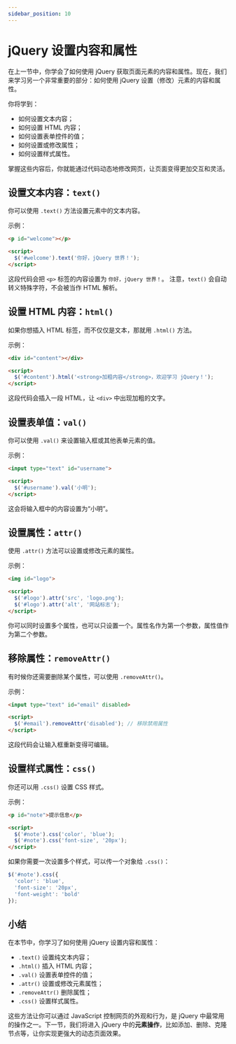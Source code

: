 ```yaml
---
sidebar_position: 10
---
```


# jQuery 设置内容和属性

在上一节中，你学会了如何使用 jQuery 获取页面元素的内容和属性。现在，我们来学习另一个非常重要的部分：如何使用 jQuery 设置（修改）元素的内容和属性。

你将学到：

- 如何设置文本内容；
- 如何设置 HTML 内容；
- 如何设置表单控件的值；
- 如何设置或修改属性；
- 如何设置样式属性。

掌握这些内容后，你就能通过代码动态地修改网页，让页面变得更加交互和灵活。



## 设置文本内容：`text()`

你可以使用 `.text()` 方法设置元素中的文本内容。

示例：

```html showLineNumbers
<p id="welcome"></p>

<script>
  $('#welcome').text('你好，jQuery 世界！');
</script>
```

这段代码会把 `<p>` 标签的内容设置为 `你好，jQuery 世界！`。
 注意，`text()` 会自动转义特殊字符，不会被当作 HTML 解析。



## 设置 HTML 内容：`html()`

如果你想插入 HTML 标签，而不仅仅是文本，那就用 `.html()` 方法。

示例：

```html showLineNumbers
<div id="content"></div>

<script>
  $('#content').html('<strong>加粗内容</strong>，欢迎学习 jQuery！');
</script>
```

这段代码会插入一段 HTML，让 `<div>` 中出现加粗的文字。



## 设置表单值：`val()`

你可以使用 `.val()` 来设置输入框或其他表单元素的值。

示例：

```html showLineNumbers
<input type="text" id="username">

<script>
  $('#username').val('小明');
</script>
```

这会将输入框中的内容设置为“小明”。



## 设置属性：`attr()`

使用 `.attr()` 方法可以设置或修改元素的属性。

示例：

```html showLineNumbers
<img id="logo">

<script>
  $('#logo').attr('src', 'logo.png');
  $('#logo').attr('alt', '网站标志');
</script>
```

你可以同时设置多个属性，也可以只设置一个。属性名作为第一个参数，属性值作为第二个参数。



## 移除属性：`removeAttr()`

有时候你还需要删除某个属性，可以使用 `.removeAttr()`。

示例：

```html showLineNumbers
<input type="text" id="email" disabled>

<script>
  $('#email').removeAttr('disabled'); // 移除禁用属性
</script>
```

这段代码会让输入框重新变得可编辑。



## 设置样式属性：`css()`

你还可以用 `.css()` 设置 CSS 样式。

示例：

```html showLineNumbers
<p id="note">提示信息</p>

<script>
  $('#note').css('color', 'blue');
  $('#note').css('font-size', '20px');
</script>
```

如果你需要一次设置多个样式，可以传一个对象给 `.css()`：

```javascript showLineNumbers
$('#note').css({
  'color': 'blue',
  'font-size': '20px',
  'font-weight': 'bold'
});
```



## 小结

在本节中，你学习了如何使用 jQuery 设置内容和属性：

- `.text()` 设置纯文本内容；
- `.html()` 插入 HTML 内容；
- `.val()` 设置表单控件的值；
- `.attr()` 设置或修改元素属性；
- `.removeAttr()` 删除属性；
- `.css()` 设置样式属性。

这些方法让你可以通过 JavaScript 控制网页的外观和行为，是 jQuery 中最常用的操作之一。下一节，我们将进入 jQuery 中的**元素操作**，比如添加、删除、克隆节点等，让你实现更强大的动态页面效果。
